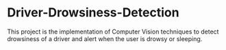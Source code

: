 # Driver-Drowsiness-Detection
This project is the implementation of Computer Vision techniques to detect drowsiness of a driver and alert when the user is drowsy or sleeping.
